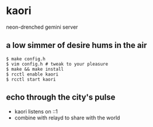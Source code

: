 # kaori

neon-drenched gemini server

## a low simmer of desire hums in the air

```
$ make config.h
$ vim config.h # tweak to your pleasure
$ make && make install
$ rcctl enable kaori
$ rcctl start kaori
```

## echo through the city's pulse

* kaori listens on ::1
* combine with relayd to share with the world
